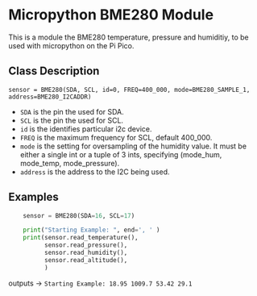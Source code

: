 # Micropython BME280 Module

This is a module the BME280 temperature, pressure and humiditiy, to be used with micropython on the Pi Pico.

## Class Description

`sensor = BME280(SDA, SCL, id=0, FREQ=400_000, mode=BME280_SAMPLE_1, address=BME280_I2CADDR)`

- `SDA` is the pin the used for SDA.
- `SCL` is the pin the used for SCL.
- `id` is the identifies particular i2c device.
- `FREQ` is the maximum frequency for SCL, default 400_000.
- `mode` is the setting for oversampling of the humidity value. It must be either a single int or a tuple of 3 ints, specifying (mode_hum, mode_temp, mode_pressure).
- `address` is the address to the I2C being used.


## Examples 
```py
    sensor = BME280(SDA=16, SCL=17)

    print("Starting Example: ", end=', ' )
    print(sensor.read_temperature(),
          sensor.read_pressure(),
          sensor.read_humidity(),
          sensor.read_altitude(),
          )
```

outputs -> 
`
Starting Example: 18.95 1009.7 53.42 29.1
`

